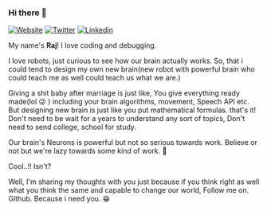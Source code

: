 ### Hi there 👋


[![Website](https://img.shields.io/badge/website-FFA500?style=for-the-badge&logo=rss&logoColor=white)](https://rajendraarora.com)
[![Twitter](https://img.shields.io/badge/Twitter-1DA1F2?style=for-the-badge&logo=twitter&logoColor=white)](https://twitter.com/rajendraarora16)
[![Linkedin](https://img.shields.io/badge/LinkedIn-0077B5?style=for-the-badge&logo=linkedin&logoColor=white)](https://www.linkedin.com/in/arorar16/)

My name's **Raj**! I love coding and debugging. 

I love robots, just curious to see how our brain actually works. So, that i could tend to design my own new brain(new robot with powerful brain who could teach me as well could teach us what we are.)

Giving a shit baby after marriage is just like, You give everything ready made(lol 😜 ) including your brain algorithms, movement, Speech API etc. But designing new brain is just like you put mathematical formulas. that's it! Don't need to be wait for a years to understand any sort of topics, Don't need to send college, school for study.

Our brain's Neurons is powerful but not so serious towards work. Believe or not but we're lazy towards some kind of work. 😬

Cool..!! Isn't?

Well, I'm sharing my thoughts with you just because if you think right as well what you think the same and capable to change our world, Follow me on. Github. Because i need you. 😁
